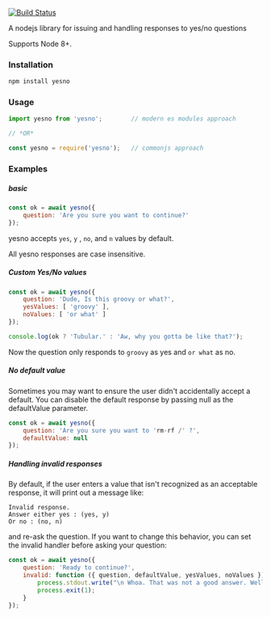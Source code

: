[![Build Status](https://travis-ci.org/tcql/node-yesno.svg?branch=master)](https://travis-ci.org/tcql/node-yesno)

A nodejs library for issuing and handling responses to yes/no questions 

Supports Node 8+.

### Installation

```bash
npm install yesno
```

### Usage

```javascript
import yesno from 'yesno';        // modern es modules approach

// *OR*

const yesno = require('yesno');   // commonjs approach
```

### Examples


##### basic

```javascript
const ok = await yesno({
    question: 'Are you sure you want to continue?'
});
````

yesno accepts `yes`, `y` , `no`, and `n` values by default.

All yesno responses are case insensitive.


##### Custom Yes/No values

```javascript
const ok = await yesno({
    question: 'Dude, Is this groovy or what?',
    yesValues: [ 'groovy' ],
    noValues: [ 'or what' ]
});

console.log(ok ? 'Tubular.' : 'Aw, why you gotta be like that?');
```

Now the question only responds to `groovy` as yes and `or what` as no.


##### No default value

Sometimes you may want to ensure the user didn't accidentally accept a default.
You can disable the default response by passing null as the defaultValue parameter.

```javascript
const ok = await yesno({
    question: 'Are you sure you want to 'rm-rf /' ?',
    defaultValue: null
});
```


##### Handling invalid responses

By default, if the user enters a value that isn't recognized as an acceptable response, it will
print out a message like: 

    Invalid response.
    Answer either yes : (yes, y)
    Or no : (no, n)

and re-ask the question. If you want to change this behavior, you can set the invalid handler before asking your question:

```javascript
const ok = await yesno({
    question: 'Ready to continue?',
    invalid: function ({ question, defaultValue, yesValues, noValues }) {
        process.stdout.write("\n Whoa. That was not a good answer. Well. No more tries for you.");
        process.exit(1);
    }
});
```
